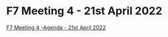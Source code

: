 # F7 Meeting 4 - 21st April 2022

[F7 Meeting 4 -Agenda - 21st April 2022](https://docs.google.com/document/d/1rpLyNF4xS7f89nP0goL3N1IbXUWb6acUEAK5jNhXAP4/edit?usp=sharing)

